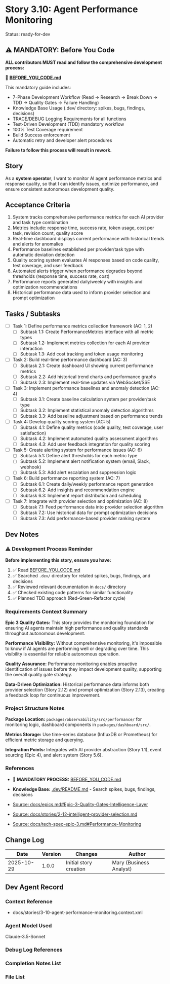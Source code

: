 # Story 3.10: Agent Performance Monitoring

Status: ready-for-dev

## ⚠️ MANDATORY: Before You Code

**ALL contributors MUST read and follow the comprehensive development process:**

📖 **[BEFORE_YOU_CODE.md](../../BEFORE_YOU_CODE.md)**

This mandatory guide includes:
- 7-Phase Development Workflow (Read → Research → Break Down → TDD → Quality Gates → Failure Handling)
- Knowledge Base Usage (.dev/ directory: spikes, bugs, findings, decisions)
- TRACE/DEBUG Logging Requirements for all functions
- Test-Driven Development (TDD) mandatory workflow
- 100% Test Coverage requirement
- Build Success enforcement
- Automatic retry and developer alert procedures

**Failure to follow this process will result in rework.**

## Story

As a **system operator**,
I want to monitor AI agent performance metrics and response quality,
so that I can identify issues, optimize performance, and ensure consistent autonomous development quality.

## Acceptance Criteria

1. System tracks comprehensive performance metrics for each AI provider and task type combination
2. Metrics include: response time, success rate, token usage, cost per task, revision count, quality score
3. Real-time dashboard displays current performance with historical trends and alerts for anomalies
4. Performance baselines established per provider/task type with automatic deviation detection
5. Quality scoring system evaluates AI responses based on code quality, test coverage, and user feedback
6. Automated alerts trigger when performance degrades beyond thresholds (response time, success rate, cost)
7. Performance reports generated daily/weekly with insights and optimization recommendations
8. Historical performance data used to inform provider selection and prompt optimization

## Tasks / Subtasks

- [ ] Task 1: Define performance metrics collection framework (AC: 1, 2)
  - [ ] Subtask 1.1: Create PerformanceMetrics interface with all metric types
  - [ ] Subtask 1.2: Implement metrics collection for each AI provider interaction
  - [ ] Subtask 1.3: Add cost tracking and token usage monitoring

- [ ] Task 2: Build real-time performance dashboard (AC: 3)
  - [ ] Subtask 2.1: Create dashboard UI showing current performance metrics
  - [ ] Subtask 2.2: Add historical trend charts and performance graphs
  - [ ] Subtask 2.3: Implement real-time updates via WebSocket/SSE

- [ ] Task 3: Implement performance baselines and anomaly detection (AC: 4)
  - [ ] Subtask 3.1: Create baseline calculation system per provider/task type
  - [ ] Subtask 3.2: Implement statistical anomaly detection algorithms
  - [ ] Subtask 3.3: Add baseline adjustment based on performance trends

- [ ] Task 4: Develop quality scoring system (AC: 5)
  - [ ] Subtask 4.1: Define quality metrics (code quality, test coverage, user satisfaction)
  - [ ] Subtask 4.2: Implement automated quality assessment algorithms
  - [ ] Subtask 4.3: Add user feedback integration for quality scoring

- [ ] Task 5: Create alerting system for performance issues (AC: 6)
  - [ ] Subtask 5.1: Define alert thresholds for each metric type
  - [ ] Subtask 5.2: Implement alert notification system (email, Slack, webhook)
  - [ ] Subtask 5.3: Add alert escalation and suppression logic

- [ ] Task 6: Build performance reporting system (AC: 7)
  - [ ] Subtask 6.1: Create daily/weekly performance report generation
  - [ ] Subtask 6.2: Add insights and recommendation engine
  - [ ] Subtask 6.3: Implement report distribution and scheduling

- [ ] Task 7: Integrate with provider selection and optimization (AC: 8)
  - [ ] Subtask 7.1: Feed performance data into provider selection algorithm
  - [ ] Subtask 7.2: Use historical data for prompt optimization decisions
  - [ ] Subtask 7.3: Add performance-based provider ranking system

## Dev Notes

### ⚠️ Development Process Reminder

**Before implementing this story, ensure you have:**
1. ✅ Read [BEFORE_YOU_CODE.md](../../BEFORE_YOU_CODE.md)
2. ✅ Searched `.dev/` directory for related spikes, bugs, findings, and decisions
3. ✅ Reviewed relevant documentation in `docs/` directory
4. ✅ Checked existing code patterns for similar functionality
5. ✅ Planned TDD approach (Red-Green-Refactor cycle)


### Requirements Context Summary

**Epic 3 Quality Gates:** This story provides the monitoring foundation for ensuring AI agents maintain high performance and quality standards throughout autonomous development.

**Performance Visibility:** Without comprehensive monitoring, it's impossible to know if AI agents are performing well or degrading over time. This visibility is essential for reliable autonomous operation.

**Quality Assurance:** Performance monitoring enables proactive identification of issues before they impact development quality, supporting the overall quality gate strategy.

**Data-Driven Optimization:** Historical performance data informs both provider selection (Story 2.12) and prompt optimization (Story 2.13), creating a feedback loop for continuous improvement.

### Project Structure Notes

**Package Location:** `packages/observability/src/performance/` for monitoring logic, dashboard components in `packages/dashboard/src/`.

**Metrics Storage:** Use time-series database (InfluxDB or Prometheus) for efficient metric storage and querying.

**Integration Points:** Integrates with AI provider abstraction (Story 1.1), event sourcing (Epic 4), and alert system (Story 5.6).

### References

- **🔴 MANDATORY PROCESS:** [BEFORE_YOU_CODE.md](../../BEFORE_YOU_CODE.md)
- **Knowledge Base:** [.dev/README.md](../../.dev/README.md) - Search spikes, bugs, findings, decisions

- [Source: docs/epics.md#Epic-3-Quality-Gates-Intelligence-Layer](F:\Code\Repos\Tamma\docs\epics.md#Epic-3-Quality-Gates-Intelligence-Layer)
- [Source: docs/stories/2-12-intelligent-provider-selection.md](F:\Code\Repos\Tamma\docs\stories\2-12-intelligent-provider-selection.md)
- [Source: docs/tech-spec-epic-3.md#Performance-Monitoring](F:\Code\Repos\Tamma\docs\tech-spec-epic-3.md#Performance-Monitoring)

## Change Log

| Date       | Version | Changes                | Author                  |
| ---------- | ------- | ---------------------- | ----------------------- |
| 2025-10-29 | 1.0.0   | Initial story creation | Mary (Business Analyst) |

## Dev Agent Record

### Context Reference

- docs/stories/3-10-agent-performance-monitoring.context.xml

### Agent Model Used

Claude-3.5-Sonnet

### Debug Log References

### Completion Notes List

### File List
